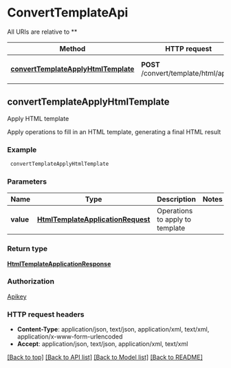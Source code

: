 # ConvertTemplateApi

All URIs are relative to **

Method | HTTP request | Description
------------- | ------------- | -------------
[**convertTemplateApplyHtmlTemplate**](ConvertTemplateApi.md#convertTemplateApplyHtmlTemplate) | **POST** /convert/template/html/apply | Apply HTML template


## **convertTemplateApplyHtmlTemplate**

Apply HTML template

Apply operations to fill in an HTML template, generating a final HTML result

### Example
```bash
 convertTemplateApplyHtmlTemplate
```

### Parameters

Name | Type | Description  | Notes
------------- | ------------- | ------------- | -------------
 **value** | [**HtmlTemplateApplicationRequest**](HtmlTemplateApplicationRequest.md) | Operations to apply to template |

### Return type

[**HtmlTemplateApplicationResponse**](HtmlTemplateApplicationResponse.md)

### Authorization

[Apikey](../README.md#Apikey)

### HTTP request headers

 - **Content-Type**: application/json, text/json, application/xml, text/xml, application/x-www-form-urlencoded
 - **Accept**: application/json, text/json, application/xml, text/xml

[[Back to top]](#) [[Back to API list]](../README.md#documentation-for-api-endpoints) [[Back to Model list]](../README.md#documentation-for-models) [[Back to README]](../README.md)

